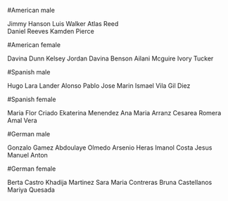 #American male

Jimmy Hanson
Luis Walker 
Atlas Reed  
Daniel Reeves
Kamden Pierce

#American female

Davina Dunn
Kelsey Jordan
Davina Benson
Ailani Mcguire
Ivory Tucker

#Spanish male

Hugo Lara
Lander Alonso
Pablo Jose Marin
Ismael Vila
Gil Diez

#Spanish female

Maria Flor Criado
Ekaterina Menendez
Ana Maria Arranz
Cesarea Romera
Amal Vera

#German male

Gonzalo Gamez
Abdoulaye Olmedo
Arsenio Heras
Imanol Costa
Jesus Manuel Anton

#German female

Berta Castro
Khadija Martinez
Sara Maria Contreras
Bruna Castellanos
Mariya Quesada
